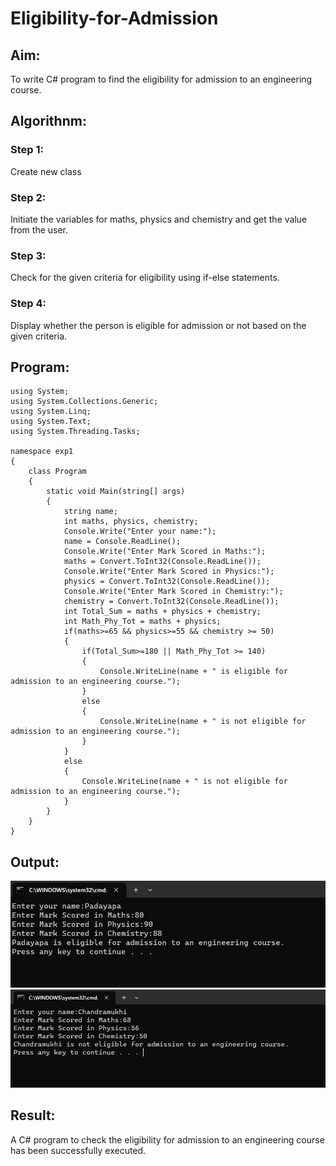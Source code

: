 # Eligibility-for-Admission

## Aim:
To write C# program to find the eligibility for admission to an engineering course.

## Algorithnm:
### Step 1:
Create new class
### Step 2: 
Initiate the variables for maths, physics and chemistry and get the value from the user.
### Step 3:
Check for the given criteria for eligibility using if-else statements.
### Step 4:
Display whether the person is eligible for admission or not based on the given criteria. 

## Program:
```
using System;
using System.Collections.Generic;
using System.Linq;
using System.Text;
using System.Threading.Tasks;

namespace exp1
{
    class Program
    {
        static void Main(string[] args)
        {
            string name;
            int maths, physics, chemistry;
            Console.Write("Enter your name:");
            name = Console.ReadLine();
            Console.Write("Enter Mark Scored in Maths:");
            maths = Convert.ToInt32(Console.ReadLine());
            Console.Write("Enter Mark Scored in Physics:");
            physics = Convert.ToInt32(Console.ReadLine());
            Console.Write("Enter Mark Scored in Chemistry:");
            chemistry = Convert.ToInt32(Console.ReadLine());
            int Total_Sum = maths + physics + chemistry;
            int Math_Phy_Tot = maths + physics;
            if(maths>=65 && physics>=55 && chemistry >= 50)
            {
                if(Total_Sum>=180 || Math_Phy_Tot >= 140)
                {
                    Console.WriteLine(name + " is eligible for admission to an engineering course.");
                }
                else
                {
                    Console.WriteLine(name + " is not eligible for admission to an engineering course.");
                }
            }
            else
            {
                Console.WriteLine(name + " is not eligible for admission to an engineering course.");
            }
        }
    }
}
```
## Output:
![](./out1.png)
![](./out2.png)

## Result:
A C# program to check the eligibility for admission to an engineering course has been successfully executed.
